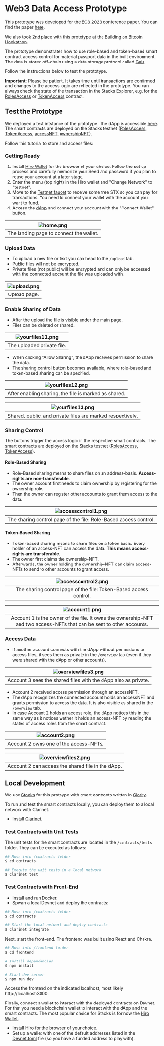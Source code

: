 # Web3 Data Access Prototype

This prototype was developed for the [EC3 2023](https://ec-3.org/conference2023/) conference paper. You can find the paper [here](https://ec-3.org/publications/conference/paper/?id=EC32023_217).

We also took [2nd place](https://building-on-btc-hack.devpost.com/project-gallery) with this prototype at the [Building on Bitcoin Hackathon](https://building-on-btc-hack.devpost.com/?ref_feature=challenge&ref_medium=your-open-hackathons&ref_content=Submissions+open).

The prototype demonstrates how to use role-based and token-based smart contract access control for material passport data in the built environment. The data is stored off-chain using a data storage protocol called [Gaia](https://github.com/stacks-network/gaia).

Follow the instructions below to test the prototype.

**Important**: Please be patient. It takes time until transactions are confirmed and changes to the access logic are reflected in the prototype. You can always check the state of the transaction in the Stacks Explorer, e.g. for the [RolesAccess](https://explorer.stacks.co/txid/0x28817b1e266f43e4d89672a2c77bf5ac08fe6633437a10067524a513d06b99f3?chain=testnet) or [TokenAccess](https://explorer.stacks.co/txid/0x84a99f877e91f93b2396078f5f9b3449a1e97e6f0ff89158607aa5d809bb1fee?chain=testnet) contract.

## Test the Prototype

We deployed a test intstance of the prototype. The dApp is accessible [here](https://web3-access.vercel.app/). The smart contracts are deployed on the Stacks testnet ([RolesAccess](https://explorer.stacks.co/txid/0x28817b1e266f43e4d89672a2c77bf5ac08fe6633437a10067524a513d06b99f3?chain=testnet), [TokenAccess](https://explorer.stacks.co/txid/0x84a99f877e91f93b2396078f5f9b3449a1e97e6f0ff89158607aa5d809bb1fee?chain=testnet), [accessNFT](https://explorer.stacks.co/txid/0x413ae57460ebc38b672370163f32039e4ec90c57240356e7054ddabf88d745aa?chain=testnet), [ownershipNFT](https://explorer.stacks.co/txid/0xec1068f538fb3f7be825a07ad40a5ef378c1c962964eafc7691ecf676dab28fe?chain=testnet)).

Follow this tutorial to store and access files:

### Getting Ready

1. Install [Hiro Wallet](https://wallet.hiro.so/) for the browser of your choice. Follow the set up process and carefully memorize your Seed and password if you plan to reuse your account at a later stage.
2. Enter the menu (top right) in the Hiro wallet and "Change Network" to "testnet".
3. Move to the [Testnet faucet](https://explorer.stacks.co/sandbox/faucet?chain=testnet) to receive some free STX so you can pay for transactions. You need to connect your wallet with the account you want to fund.
4. Access the [dApp](https://web3-access.vercel.app/) and connect your account with the "Connect Wallet" button.

| ![home.png](/readme-img/home.png)|
|:--:|
| The landing page to connect the wallet. |

### Upload Data

- To upload a new file or text you can head to the ```/upload``` tab.
- Public files will not be encrypted.
- Private files (not public) will be encrypted and can only be accessed with the connected account the file was uploaded with.

| ![upload.png](/readme-img/upload.png) |
|:--:|
| Upload page. |

### Enable Sharing of Data

- After the upload the file is visible under the main page.
- Files can be deleted or shared.

| ![yourfiles11.png](/readme-img/yourfiles11.png) |
|:--:|
| The uploaded private file. |

- When clicking "Allow Sharing", the dApp receives permission to share the data.
- The sharing control button becomes available, where role-based and token-based sharing can be specified.

| ![yourfiles12.png](/readme-img/yourfiles12.png) |
|:--:|
| After enabling sharing, the file is marked as shared. |


| ![yourfiles13.png](/readme-img/yourfiles13.png) |
|:--:|
| Shared, public, and private files are marked respectively. |

### Sharing Control

The buttons trigger the access logic in the respective smart contracts. The smart contracts are deployed on the Stacks testnet ([RolesAccess](https://explorer.stacks.co/txid/0x28817b1e266f43e4d89672a2c77bf5ac08fe6633437a10067524a513d06b99f3?chain=testnet), [TokenAccess](https://explorer.stacks.co/txid/0x84a99f877e91f93b2396078f5f9b3449a1e97e6f0ff89158607aa5d809bb1fee?chain=testnet)).

#### Role-Based Sharing
- Role-Based sharing means to share files on an address-basis. **Access-rights are non-transferable**.
- The owner account first needs to claim ownership by registering for the ownership role.
- Then the owner can register other accounts to grant them access to the data.

| ![accesscontrol1.png](/readme-img/accesscontrol1.png) |
|:--:|
| The sharing control page of the file: Role-Based access control. |

#### Token-Based Sharing
- Token-based sharing means to share files on a token basis. Every holder of an access-NFT can access the data. **This means access-rights are transferable**.
- The owner first claims the ownership-NFT.
- Afterwards, the owner holding the ownership-NFT can claim access-NFTs to send to other accounts to grant access.

| ![accesscontrol2.png](/readme-img/accesscontrol2.png) |
|:--:|
| The sharing control page of the file: Token-Based access control. |

| ![account1.png](/readme-img/account1.png) |
|:--:|
| Account 1 is the owner of the file. It owns the ownership-NFT and two access-NFTs that can be sent to other accounts. |

### Access Data

- If another account connects with the dApp without permssions to access files, it sees them as private in the ```/overview``` tab (even if they were shared with the dApp or other accounts).

| ![overviewfiles3.png](/readme-img/overviewfiles3.png) |
|:--:|
| Account 3 sees the shared files with the dApp also as private. |

- Account 2 received access permission through an accessNFT.
- The dApp recognizes the connected account holds an accessNFT and grants permission to access the data. It is also visible as shared in the ```/overview``` tab.
- In case Account 2 holds an access role, the dApp notices this in the same way as it notices wether it holds an access-NFT by reading the states of access roles from the smart contract.

| ![account2.png](/readme-img/account2.png) |
|:--:|
| Account 2 owns one of the access-NFTs. |

| ![overviewfiles2.png](/readme-img/overviewfiles2.png) |
|:--:|
| Account 2 can access the shared file in the dApp. |

## Local Development

We use [Stacks](https://www.stacks.co/) for this protoype with smart contracts written in [Clarity](https://book.clarity-lang.org/).

To run and test the smart contracts locally, you can deploy them to a local network with Clarinet.

- Install [Clarinet](https://github.com/hirosystems/clarinet).

### Test Contracts with Unit Tests

The unit tests for the smart contracts are located in the ```/contracts/tests``` folder. They can be executed as follows:

```sh
## Move into /contracts folder
$ cd contracts

## Execute the unit tests in a local network
$ clarinet test
```

### Test Contracts with Front-End

- Install and run [Docker](https://www.docker.com/).
- Spwan a local Devnet and deploy the contracts:

```sh
## Move into /contracts folder
$ cd contracts

## Start the local network and deploy contracts
$ clarinet integrate
```

Next, start the front-end. The frontend was built using [React](https://reactjs.org/) and [Chakra](https://chakra-ui.com/).

```sh
## Move into /frontend folder
$ cd frontend

# Install dependencies
$ npm install

# Start dev server
$ npm run dev
```

Access the frontend on the indicated localhost, most likely http://localhost:3000.

Finally, connect a wallet to interact with the deployed contracts on Devnet. For that you need a blockchain wallet to interact with the dApp and the smart contracts. The most popular choice for Stacks is for now the [Hiro Wallet](https://wallet.hiro.so/).

- Install Hiro for the browser of your choice.
- Set up a wallet with one of the default addresses listed in the [Devnet.toml](/contracts/settings/Devnet.toml) file (so you have a funded address to play with).
